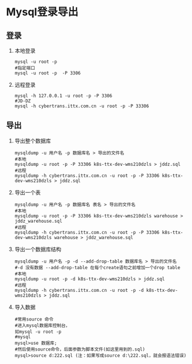 # Mysql登录导出

## 登录
1. 本地登录

   ```shell
   mysql -u root -p
   #指定端口
   mysql -u root -p  -P 3306
   ```

2. 远程登录

   ```shell
   mysql -h 127.0.0.1 -u root -p -P 3306
   #JD-DZ
   mysql -h cybertrans.ittx.com.cn -u root -p -P 33306
   ```
## 导出
1. 导出整个数据库

   ```shell
   mysqldump -u 用户名 -p 数据库名 > 导出的文件名
   #本地
   mysqldump -u root -p -P 33306 k8s-ttx-dev-wms210dzls > jddz.sql
   #远程
   mysqldump -h cybertrans.ittx.com.cn -u root -p -P 33306 k8s-ttx-dev-wms210dzls > jddz.sql
   ```
   
2. 导出一个表

   ```shell
   mysqldump -u 用户名 -p 数据库名 表名 > 导出的文件名
   #本地
   mysqldump -u root -p -P 33306 k8s-ttx-dev-wms210dzls warehouse > jddz_warehouse.sql
   #远程
   mysqldump -h cybertrans.ittx.com.cn -u root -p -P 33306 k8s-ttx-dev-wms210dzls warehouse > jddz_warehouse.sql
   ```

3. 导出一个数据库结构

   ```shell
   mysqldump -u 用户名 -p -d --add-drop-table 数据库名 > 导出的文件名
   #-d 没有数据 --add-drop-table 在每个create语句之前增加一个drop table
   #本地
   mysqldump -u root -p -d k8s-ttx-dev-wms210dzls > jddz.sql
   #远程
   mysqldump -h cybertrans.ittx.com.cn -u root -p -d k8s-ttx-dev-wms210dzls > jddz.sql
   ```

4. 导入数据

   ```shell
   #常用source 命令
   #进入mysql数据库控制台，
   如mysql -u root -p
   #mysql
   mysql>use 数据库;
   #然后使用source命令，后面参数为脚本文件(如这里用到的.sql)
   mysql>source d:222.sql (注：如果写成source d:\222.sql，就会报语法错误)
   ```

   